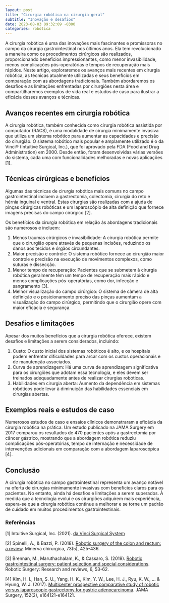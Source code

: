 ```yaml
---
layout: post
title: "Cirurgia robótica na cirurgia geral"
subtitle: "Inovação e desafios"
date: 2023-08-03 09:32:09 -0300
categories: robótica
---
```


A cirurgia robótica é uma das inovações mais fascinantes e promissoras no campo da cirurgia gastrointestinal nos últimos anos. Ela tem revolucionado a maneira como os procedimentos cirúrgicos são realizados, proporcionando benefícios impressionantes, como menor invasibilidade, menos complicações pós-operatórias e tempos de recuperação mais rápidos. Neste artigo, exploraremos os avanços mais recentes em cirurgia robótica, as técnicas atualmente utilizadas e seus benefícios em comparação com as abordagens tradicionais. Também abordaremos os desafios e as limitações enfrentadas por cirurgiões nesta área e compartilharemos exemplos de vida real e estudos de caso para ilustrar a eficácia desses avanços e técnicas.

## Avanços recentes em cirurgia robótica

A cirurgia robótica, também conhecida como cirurgia robótica assistida por computador (RACS), é uma modalidade de cirurgia minimamente invasiva que utiliza um sistema robótico para aumentar as capacidades e precisão do cirurgião. O sistema robótico mais popular e amplamente utilizado é o da Vinci® (Intuitive Surgical, Inc.), que foi aprovado pela FDA (Food and Drug Administration) em 2000. Desde então, foram desenvolvidas várias versões do sistema, cada uma com funcionalidades melhoradas e novas aplicações [1].

## Técnicas cirúrgicas e benefícios

Algumas das técnicas de cirurgia robótica mais comuns no campo gastrointestinal incluem a gastrectomia, colectomia, cirurgia do reto e hérnia inguinal e ventral. Estas cirurgias são realizadas com a ajuda de pinças cirúrgicas robóticas e um laparoscópio de alta definição que fornece imagens precisas do campo cirúrgico [2].

Os benefícios da cirurgia robótica em relação às abordagens tradicionais são numerosos e incluem:

1. Menos traumas cirúrgicos e invasibilidade: A cirurgia robótica permite que o cirurgião opere através de pequenas incisões, reduzindo os danos aos tecidos e órgãos circundantes.
2. Maior precisão e controle: O sistema robótico fornece ao cirurgião maior controle e precisão na execução de movimentos complexos, como suturas e dissecção.
3. Menor tempo de recuperação: Pacientes que se submetem à cirurgia robótica geralmente têm um tempo de recuperação mais rápido e menos complicações pós-operatórias, como dor, infecção e sangramento [3].
4. Melhor visualização do campo cirúrgico: O sistema de câmera de alta definição e o posicionamento preciso das pinças aumentam a visualização do campo cirúrgico, permitindo que o cirurgião opere com maior eficácia e segurança.

## Desafios e limitações

Apesar dos muitos benefícios que a cirurgia robótica oferece, existem desafios e limitações a serem considerados, incluindo:

1. Custo: O custo inicial dos sistemas robóticos é alto, e os hospitais podem enfrentar dificuldades para arcar com os custos operacionais e de manutenção associados.
2. Curva de aprendizagem: Há uma curva de aprendizagem significativa para os cirurgiões que adotam essa tecnologia, e eles devem ser treinados adequadamente antes de realizar cirurgias robóticas.
3. Habilidades em cirurgia aberta: Aumento da dependência em sistemas robóticos pode levar à diminuição das habilidades essenciais em cirurgias abertas.

## Exemplos reais e estudos de caso

Numerosos estudos de caso e ensaios clínicos demonstraram a eficácia da cirurgia robótica na prática. Um estudo publicado na JAMA Surgery em 2017 comparou os resultados de 470 pacientes após a gastrectomia por câncer gástrico, mostrando que a abordagem robótica reduziu complicações pós-operatórias, tempo de internação e necessidade de intervenções adicionais em comparação com a abordagem laparoscópica [4].

## Conclusão

A cirurgia robótica no campo gastrointestinal representa um avanço notável na oferta de cirurgias minimamente invasivas com benefícios claros para os pacientes. No entanto, ainda há desafios e limitações a serem superados. À medida que a tecnologia evolui e os cirurgiões adquirem mais experiência, espera-se que a cirurgia robótica continue a melhorar e se torne um padrão de cuidado em muitos procedimentos gastrointestinais.

### Referências

[1] Intuitive Surgical, Inc. (2021). [da Vinci Surgical System](https://www.intuitive.com/en-us/products-and-services/da-vinci?country=us)

[2] Spinelli, A., & Bazzi, P. (2018). [Robotic surgery of the colon and rectum: a review](https://www.minervamedica.it/en/journals/minerva-chirurgica/article.php?cod=R06Y2018N05A0425). Minerva chirurgica, 73(5), 425-436.

[3] Brennan, M., Maruthachalam, K., & Cassaro, S. (2019). [Robotic gastrointestinal surgery: patient selection and special considerations](https://www.dovepress.com/robotic-gastrointestinal-surgery-patient-selection-and-special-conside-peer-reviewed-article-RSRR). Robotic Surgery: Research and reviews, 6, 53-62.

[4] Kim, H. I., Han, S. U., Yang, H. K., Kim, Y. W., Lee, H. J., Ryu, K. W., ... & Hyung, W. J. (2017). [Multicenter prospective comparative study of robotic versus laparoscopic gastrectomy for gastric adenocarcinoma](https://jamanetwork.com/journals/jamasurgery/article-abstract/2576022). JAMA Surgery, 152(2), e164121-e164121.
